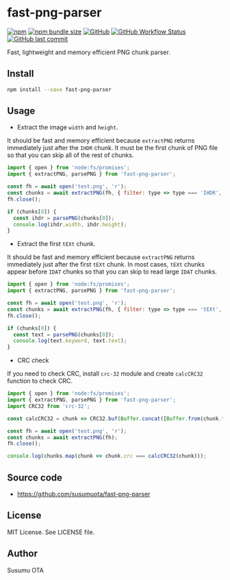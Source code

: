 # fast-png-parser

[![npm](https://img.shields.io/npm/v/fast-png-parser?color=blue)](https://www.npmjs.com/package/fast-png-parser)
[![npm bundle size](https://img.shields.io/bundlephobia/min/fast-png-parser)](https://github.com/susumuota/fast-png-parser)
[![GitHub](https://img.shields.io/github/license/susumuota/fast-png-parser)](https://github.com/susumuota/fast-png-parser/blob/main/LICENSE)
[![GitHub Workflow Status](https://img.shields.io/github/actions/workflow/status/susumuota/fast-png-parser/build.yaml)](https://github.com/susumuota/fast-png-parser/actions/workflows/build.yaml)
[![GitHub last commit](https://img.shields.io/github/last-commit/susumuota/fast-png-parser)](https://github.com/susumuota/fast-png-parser/commits)

Fast, lightweight and memory efficient PNG chunk parser.

## Install

```sh
npm install --save fast-png-parser
```

## Usage

- Extract the image `width` and `height`.

It should be fast and memory efficient because `extractPNG` returns immediately just after the `IHDR` chunk. It must be the first chunk of PNG file so that you can skip all of the rest of chunks.

```javascript
import { open } from 'node:fs/promises';
import { extractPNG, parsePNG } from 'fast-png-parser';

const fh = await open('test.png', 'r');
const chunks = await extractPNG(fh, { filter: type => type === 'IHDR', maxChunks: 1 });
fh.close();

if (chunks[0]) {
  const ihdr = parsePNG(chunks[0]);
  console.log(ihdr.width, ihdr.height);
}
```

- Extract the first `tEXt` chunk.

It should be fast and memory efficient because `extractPNG` returns immediately just after the first `tEXt` chunk. In most cases, `tEXt` chunks appear before `IDAT` chunks so that you can skip to read large `IDAT` chunks.

```javascript
import { open } from 'node:fs/promises';
import { extractPNG, parsePNG } from 'fast-png-parser';

const fh = await open('test.png', 'r');
const chunks = await extractPNG(fh, { filter: type => type === 'tEXt', maxChunks: 1 });
fh.close();

if (chunks[0]) {
  const text = parsePNG(chunks[0]);
  console.log(text.keyword, text.text);
}
```

- CRC check

If you need to check CRC, install `crc-32` module and create `calcCRC32` function to check CRC.

```javascript
import { open } from 'node:fs/promises';
import { extractPNG, parsePNG } from 'fast-png-parser';
import CRC32 from 'crc-32';

const calcCRC32 = chunk => CRC32.buf(Buffer.concat([Buffer.from(chunk.type), chunk.data]));

const fh = await open('test.png', 'r');
const chunks = await extractPNG(fh);
fh.close();

console.log(chunks.map(chunk => chunk.crc === calcCRC32(chunk)));
```

## Source code

- https://github.com/susumuota/fast-png-parser

## License

MIT License. See LICENSE file.

## Author

Susumu OTA
